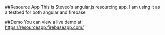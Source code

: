 ##Resource App
This is Steveo's angular.js resourcing app. I am using it as a testbed for both angular and firebase

##Demo
You can view a live demo at: https://resourceapp.firebaseapp.com/